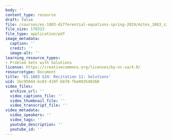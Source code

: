 ```yaml
---
body: ''
content_type: resource
draft: false
file: /courses/es-1803-differential-equations-spring-2024/mites_1803_s24_probsect-week11-qa.pdf
file_size: 178313
file_type: application/pdf
image_metadata:
  caption: ''
  credit: ''
  image-alt: ''
learning_resource_types:
- Problem Sets with Solutions
license: https://creativecommons.org/licenses/by-nc-sa/4.0/
resourcetype: Document
title: 'ES.1803 S24: Recitation 11: Solutions'
uid: 1bc95044-bc03-419f-bbf8-fbe003548368
video_files:
  archive_url: ''
  video_captions_file: ''
  video_thumbnail_file: ''
  video_transcript_file: ''
video_metadata:
  video_speakers: ''
  video_tags: ''
  youtube_description: ''
  youtube_id: ''
---
```

